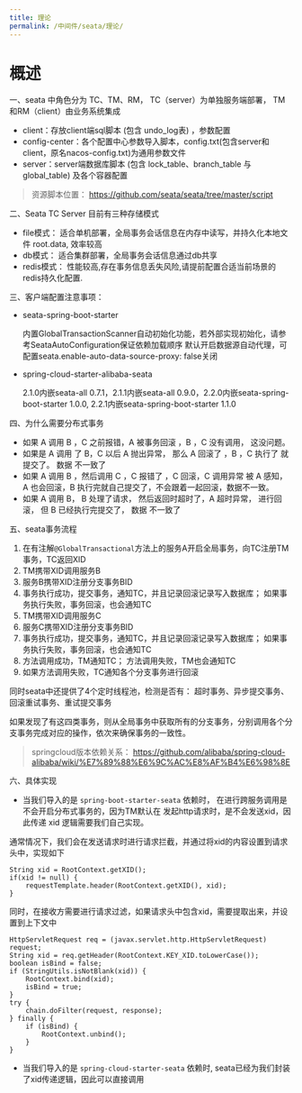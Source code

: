 ```yaml
---
title: 理论
permalink: /中间件/seata/理论/
---
```


# 概述

一、seata 中角色分为 TC、TM、RM， TC（server）为单独服务端部署， TM和RM（client）由业务系统集成

* client：存放client端sql脚本 (包含 undo_log表) ，参数配置
* config-center：各个配置中心参数导入脚本，config.txt(包含server和client，原名nacos-config.txt)为通用参数文件
* server：server端数据库脚本 (包含 lock_table、branch_table 与 global_table) 及各个容器配置

> 资源脚本位置： https://github.com/seata/seata/tree/master/script

二、Seata TC Server 目前有三种存储模式

* file模式： 适合单机部署，全局事务会话信息在内存中读写，并持久化本地文件 root.data, 效率较高
* db模式： 适合集群部署，全局事务会话信息通过db共享
* redis模式： 性能较高,存在事务信息丢失风险,请提前配置合适当前场景的redis持久化配置.

三、客户端配置注意事项：

* seata-spring-boot-starter

  内置GlobalTransactionScanner自动初始化功能，若外部实现初始化，请参考SeataAutoConfiguration保证依赖加载顺序
  默认开启数据源自动代理，可配置seata.enable-auto-data-source-proxy: false关闭
* spring-cloud-starter-alibaba-seata

  2.1.0内嵌seata-all 0.7.1，2.1.1内嵌seata-all 0.9.0，2.2.0内嵌seata-spring-boot-starter 1.0.0, 2.2.1内嵌seata-spring-boot-starter
  1.1.0

四、为什么需要分布式事务

* 如果 A 调用 B ，C 之前报错，A 被事务回滚 ，B ，C 没有调用， 这没问题。
* 如果是 A 调用 了 B，C 以后 A 抛出异常， 那么 A 回滚了 ，B ，C 执行了 就提交了。 数据 不一致了
* 如果 A 调用 B ，然后调用 C ，C 报错了 ，C 回滚，C 调用异常 被 A 感知，A 也会回滚，B 执行完就自己提交了，不会跟着一起回滚，数据不一致。
* 如果 A 调用 B， B 处理了请求， 然后返回时超时了，A 超时异常， 进行回滚， 但 B 已经执行完提交了， 数据 不一致了

五、seata事务流程

1. 在有注解`@GlobalTransactional`方法上的服务A开启全局事务，向TC注册TM事务，TC返回XID
2. TM携带XID调用服务B
3. 服务B携带XID注册分支事务BID
4. 事务执行成功，提交事务，通知TC，并且记录回滚记录写入数据库； 如果事务执行失败，事务回滚，也会通知TC
5. TM携带XID调用服务C
6. 服务C携带XID注册分支事务BID
7. 事务执行成功，提交事务，通知TC，并且记录回滚记录写入数据库； 如果事务执行失败，事务回滚，也会通知TC
8. 方法调用成功，TM通知TC； 方法调用失败，TM也会通知TC
9. 如果方法调用失败，TC通知各个分支事务进行回滚

同时seata中还提供了4个定时线程池，检测是否有： 超时事务、异步提交事务、回滚重试事务、重试提交事务

如果发现了有这四类事务，则从全局事务中获取所有的分支事务，分别调用各个分支事务完成对应的操作，依次来确保事务的一致性。

> springcloud版本依赖关系： https://github.com/alibaba/spring-cloud-alibaba/wiki/%E7%89%88%E6%9C%AC%E8%AF%B4%E6%98%8E


六、具体实现

* 当我们导入的是 `spring-boot-starter-seata` 依赖时， 在进行跨服务调用是不会开启分布式事务的，因为TM默认在 发起http请求时，是不会发送xid，因此传递 xid 逻辑需要我们自己实现。

通常情况下，我们会在发送请求时进行请求拦截，并通过将xid的内容设置到请求头中，实现如下

```
String xid = RootContext.getXID();
if(xid != null) {
    requestTemplate.header(RootContext.getXID(), xid);
}
```

同时，在接收方需要进行请求过滤，如果请求头中包含xid，需要提取出来，并设置到上下文中

```
HttpServletRequest req = (javax.servlet.http.HttpServletRequest) request;
String xid = req.getHeader(RootContext.KEY_XID.toLowerCase());
boolean isBind = false;
if (StringUtils.isNotBlank(xid)) {
    RootContext.bind(xid);
    isBind = true;
}
try {
    chain.doFilter(request, response);
} finally {
    if (isBind) {
        RootContext.unbind();
    }
}
```

* 当我们导入的是 `spring-cloud-starter-seata` 依赖时, seata已经为我们封装了xid传递逻辑，因此可以直接调用
